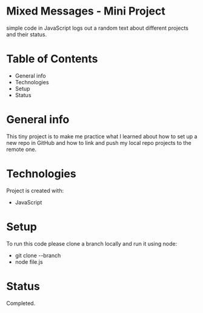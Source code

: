# Mixed Messages - Mini Project
simple code in JavaScript logs out a random text about different projects and their status.
# Table of Contents
* General info
* Technologies
* Setup
* Status
# General info
This tiny project is to make me practice what I learned about how to set up a new repo in GitHub and how to link and push my local repo projects to the remote one.
# Technologies
Project is created with:
* JavaScript
# Setup
To run this code please clone a branch locally and run it using node:
* git clone --branch <branchname> <remote-repo-url>
* node file.js
# Status
Completed.
